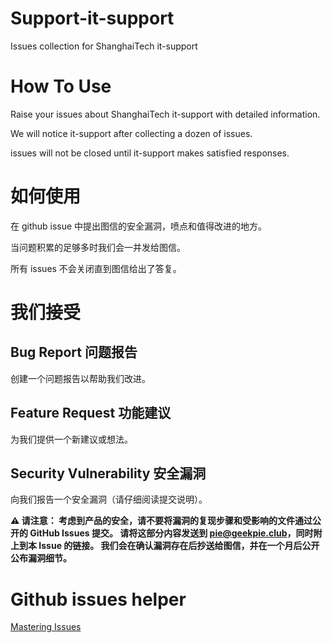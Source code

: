 # Support-it-support
Issues collection for ShanghaiTech it-support

# How To Use
Raise your issues about ShanghaiTech it-support with detailed information.

We will notice it-support after collecting a dozen of issues.

issues will not be closed until it-support makes satisfied responses.

# 如何使用
在 github issue 中提出图信的安全漏洞，喷点和值得改进的地方。

当问题积累的足够多时我们会一并发给图信。

所有 issues 不会关闭直到图信给出了答复。

# 我们接受
## Bug Report 问题报告
创建一个问题报告以帮助我们改进。

## Feature Request 功能建议
为我们提供一个新建议或想法。

## Security Vulnerability 安全漏洞
向我们报告一个安全漏洞（请仔细阅读提交说明）。

<b> ⚠ 请注意：
考虑到产品的安全，请不要将漏洞的复现步骤和受影响的文件通过公开的 GitHub Issues 提交。
请将这部分内容发送到 pie@geekpie.club，同时附上到本 Issue 的链接。
我们会在确认漏洞存在后抄送给图信，并在一个月后公开公布漏洞细节。 </b>

# Github issues helper
[Mastering Issues](https://guides.github.com/features/issues/)
